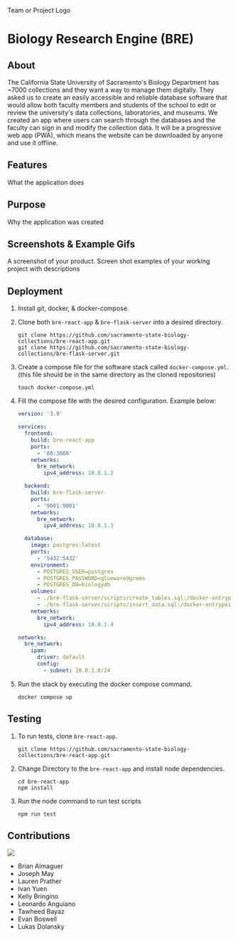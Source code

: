 Team or Project Logo

# Biology Research Engine (BRE)

## About

The California State University of Sacramento's Biology Department has ~7000 collections and they want a way to manage them digitally. They asked us to create an easily accessible and reliable database software that would allow both faculty members and students of the school to edit or review the university's data collections, laboratories, and museums. We created an app where users can search through the databases and the faculty can sign in and modify the collection data. It will be a progressive web app (PWA), which means the website can be downloaded by anyone and use it offline.

## Features

What the application does

## Purpose

Why the application was created

## Screenshots & Example Gifs

A screenshot of your product.
Screen shot examples of your working project with descriptions

## Deployment

1. Install git, docker, & docker-compose.

2. Clone both `bre-react-app` & `bre-flask-server` into a desired directory.

   ```shell
   git clone https://github.com/sacramento-state-biology-collections/bre-react-app.git
   git clone https://github.com/sacramento-state-biology-collections/bre-flask-server.git
   ```

3. Create a compose file for the software stack called `docker-compose.yml`. (this file should be in the same directory as the cloned repositories)

   ```shell
   touch docker-compose.yml
   ```

4. Fill the compose file with the desired configuration. Example below:

   ```yaml
   version: '3.9'

   services:
     frontend:
       build: bre-react-app
       ports:
         - '80:3000'
       networks:
         bre_network:
           ipv4_address: 10.0.1.2

     backend:
       build: bre-flask-server
       ports:
         - '9001:9001'
       networks:
         bre_network:
           ipv4_address: 10.0.1.3

     database:
       image: postgres:latest
       ports:
         - '5432:5432'
       environment:
         - POSTGRES_USER=postgres
         - POSTGRES_PASSWORD=glueware@grems
         - POSTGRES_DB=biologydb
       volumes:
         - ./bre-flask-server/scripts/create_tables.sql:/docker-entrypoint-initdb.d/create_tables.sql
         - ./bre-flask-server/scripts/insert_data.sql:/docker-entrypoint-initdb.d/insert_data.sql
       networks:
         bre_network:
           ipv4_address: 10.0.1.4

   networks:
     bre_network:
       ipam:
         driver: default
         config:
           - subnet: 10.0.1.0/24
   ```

5. Run the stack by executing the docker compose command.
   ```shell
   docker compose up
   ```

## Testing

1. To run tests, clone `bre-react-app`.

   ```shell
   git clone https://github.com/sacramento-state-biology-collections/bre-react-app.git
   ```

2. Change Directory to the `bre-react-app` and install node dependencies.

   ```shell
   cd bre-react-app
   npm install
   ```

3. Run the node command to run test scripts
   ```shell
   npm run test
   ```

## Contributions

<a href="https://github.com/sacramento-state-biology-collections/bre-react-app/graphs/contributors">
  <img src="https://contrib.rocks/image?repo=sacramento-state-biology-collections/bre-react-app" />
</a>

- Brian Almaguer
- Joseph May
- Lauren Prather
- Ivan Yuen
- Kelly Bringino
- Leonardo Anguiano
- Tawheed Bayaz
- Evan Boswell
- Lukas Dolansky
